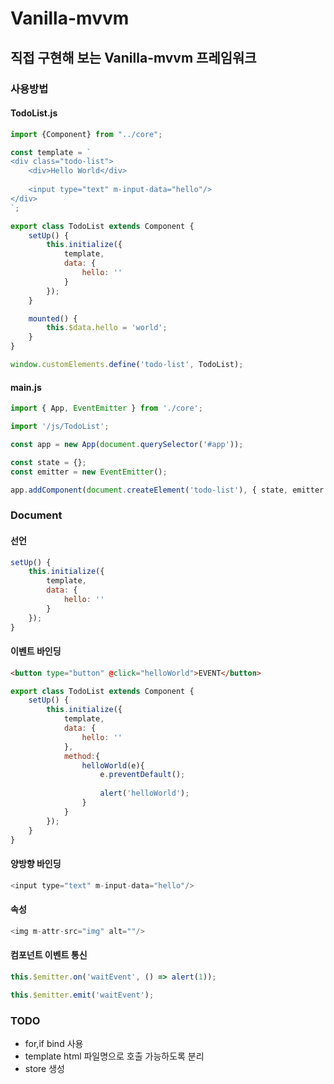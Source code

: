 # Vanilla-mvvm

## 직접 구현해 보는 Vanilla-mvvm 프레임워크

### 사용방법

#### TodoList.js

``` javascript
import {Component} from "../core";

const template = `
<div class="todo-list">
    <div>Hello World</div>
    
    <input type="text" m-input-data="hello"/>
</div>
`;

export class TodoList extends Component {
    setUp() {
        this.initialize({
            template,
            data: {
                hello: ''
            }
        });
    }

    mounted() {
        this.$data.hello = 'world';
    }
}

window.customElements.define('todo-list', TodoList);
```


#### main.js

``` javascript
import { App, EventEmitter } from './core';

import '/js/TodoList';

const app = new App(document.querySelector('#app'));

const state = {};
const emitter = new EventEmitter();

app.addComponent(document.createElement('todo-list'), { state, emitter });
```

### Document

#### 선언
``` javascript
setUp() {
    this.initialize({
        template,
        data: {
            hello: ''
        }
    });
}
```

#### 이벤트 바인딩
``` html
<button type="button" @click="helloWorld">EVENT</button>
```
```javascript
export class TodoList extends Component {
    setUp() {
        this.initialize({
            template,
            data: {
                hello: ''
            },
            method:{
                helloWorld(e){
                    e.preventDefault();
    
                    alert('helloWorld');
                }
            }
        });
    }
}
```

#### 양방향 바인딩
``` javascript
<input type="text" m-input-data="hello"/>
```

#### 속성 
```javascript
<img m-attr-src="img" alt=""/> 
```

#### 컴포넌트 이벤트 통신
``` javascript
this.$emitter.on('waitEvent', () => alert(1));

this.$emitter.emit('waitEvent');
```



### TODO

- for,if bind 사용
- template html 파일명으로 호출 가능하도록 분리
- store 생성